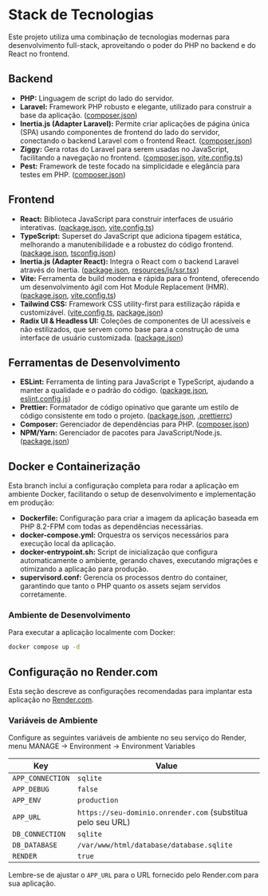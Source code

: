 # Stack de Tecnologias

Este projeto utiliza uma combinação de tecnologias modernas para desenvolvimento full-stack, aproveitando o poder do PHP no backend e do React no frontend.

## Backend

- **PHP:** Linguagem de script do lado do servidor.
- **Laravel:** Framework PHP robusto e elegante, utilizado para construir a base da aplicação. ([composer.json](composer.json))
- **Inertia.js (Adapter Laravel):** Permite criar aplicações de página única (SPA) usando componentes de frontend do lado do servidor, conectando o backend Laravel com o frontend React. ([composer.json](composer.json))
- **Ziggy:** Gera rotas do Laravel para serem usadas no JavaScript, facilitando a navegação no frontend. ([composer.json](composer.json), [vite.config.ts](vite.config.ts))
- **Pest:** Framework de teste focado na simplicidade e elegância para testes em PHP. ([composer.json](composer.json))

## Frontend

- **React:** Biblioteca JavaScript para construir interfaces de usuário interativas. ([package.json](package.json), [vite.config.ts](vite.config.ts))
- **TypeScript:** Superset do JavaScript que adiciona tipagem estática, melhorando a manutenibilidade e a robustez do código frontend. ([package.json](package.json), [tsconfig.json](tsconfig.json))
- **Inertia.js (Adapter React):** Integra o React com o backend Laravel através do Inertia. ([package.json](package.json), [resources/js/ssr.tsx](resources/js/ssr.tsx))
- **Vite:** Ferramenta de build moderna e rápida para o frontend, oferecendo um desenvolvimento ágil com Hot Module Replacement (HMR). ([package.json](package.json), [vite.config.ts](vite.config.ts))
- **Tailwind CSS:** Framework CSS utility-first para estilização rápida e customizável. ([vite.config.ts](vite.config.ts), [package.json](package.json))
- **Radix UI & Headless UI:** Coleções de componentes de UI acessíveis e não estilizados, que servem como base para a construção de uma interface de usuário customizada. ([package.json](package.json))

## Ferramentas de Desenvolvimento

- **ESLint:** Ferramenta de linting para JavaScript e TypeScript, ajudando a manter a qualidade e o padrão do código. ([package.json](package.json), [eslint.config.js](eslint.config.js))
- **Prettier:** Formatador de código opinativo que garante um estilo de código consistente em todo o projeto. ([package.json](package.json), [.prettierrc](.prettierrc))
- **Composer:** Gerenciador de dependências para PHP. ([composer.json](composer.json))
- **NPM/Yarn:** Gerenciador de pacotes para JavaScript/Node.js. ([package.json](package.json))

## Docker e Containerização

Esta branch inclui a configuração completa para rodar a aplicação em ambiente Docker, facilitando o setup de desenvolvimento e implementação em produção:

- **Dockerfile:** Configuração para criar a imagem da aplicação baseada em PHP 8.2-FPM com todas as dependências necessárias.
- **docker-compose.yml:** Orquestra os serviços necessários para execução local da aplicação.
- **docker-entrypoint.sh:** Script de inicialização que configura automaticamente o ambiente, gerando chaves, executando migrações e otimizando a aplicação para produção.
- **supervisord.conf:** Gerencia os processos dentro do container, garantindo que tanto o PHP quanto os assets sejam servidos corretamente.

### Ambiente de Desenvolvimento

Para executar a aplicação localmente com Docker:

```bash
docker compose up -d
```

## Configuração no Render.com

Esta seção descreve as configurações recomendadas para implantar esta aplicação no [Render.com](https://render.com/).

### Variáveis de Ambiente

Configure as seguintes variáveis de ambiente no seu serviço do Render, menu MANAGE -> Environment -> Environment Variables

| Key              | Value                                                       |
| ---------------- | ----------------------------------------------------------- |
| `APP_CONNECTION` | `sqlite`                                                    |
| `APP_DEBUG`      | `false`                                                     |
| `APP_ENV`        | `production`                                                |
| `APP_URL`        | `https://seu-dominio.onrender.com` (substitua pelo seu URL) |
| `DB_CONNECTION`  | `sqlite`                                                    |
| `DB_DATABASE`    | `/var/www/html/database/database.sqlite`                    |
| `RENDER`         | `true`                                                      |

Lembre-se de ajustar o `APP_URL` para o URL fornecido pelo Render.com para sua aplicação.
